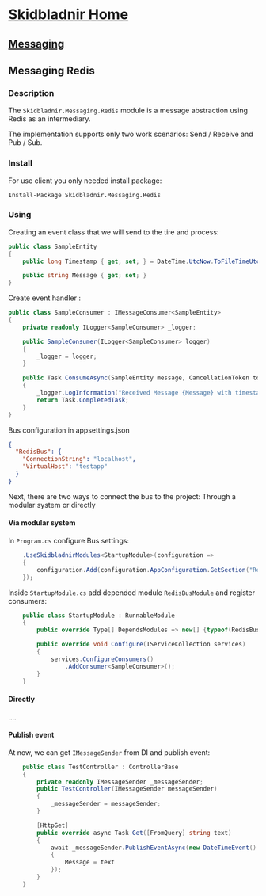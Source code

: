 # [Skidbladnir Home](../../../README.md)

## [Messaging](../README.md)

## Messaging Redis

### Description

The `Skidbladnir.Messaging.Redis` module is a message abstraction using Redis as an intermediary.
 
The implementation supports only two work scenarios: Send / Receive and Pub / Sub.

### Install

For use client you only needed install package:

```
Install-Package Skidbladnir.Messaging.Redis
```

### Using

Creating an event class that we will send to the tire and process:

```c#
public class SampleEntity
{
    public long Timestamp { get; set; } = DateTime.UtcNow.ToFileTimeUtc();

    public string Message { get; set; }
}
```

Create event handler :

```c#
public class SampleConsumer : IMessageConsumer<SampleEntity>
{
    private readonly ILogger<SampleConsumer> _logger;

    public SampleConsumer(ILogger<SampleConsumer> logger)
    {
        _logger = logger;
    }

    public Task ConsumeAsync(SampleEntity message, CancellationToken token)
    {
        _logger.LogInformation("Received Message {Message} with timestamp {Time}", message.Message, message.Timestamp);
        return Task.CompletedTask;
    }
}
```

Bus configuration in appsettings.json
```json
{
  "RedisBus": {
    "ConnectionString": "localhost",
    "VirtualHost": "testapp"
  } 
}
```

Next, there are two ways to connect the bus to the project: Through a modular system or directly

#### Via modular system

In `Program.cs` configure Bus settings:
```c#
    .UseSkidbladnirModules<StartupModule>(configuration =>
    {
        configuration.Add(configuration.AppConfiguration.GetSection("RedisBus").Get<RedisBusModuleConfiguration>());
    });
```

Inside `StartupModule.cs` add depended module `RedisBusModule` and register consumers:
```c#
    public class StartupModule : RunnableModule
    {
        public override Type[] DependsModules => new[] {typeof(RedisBusModule)};

        public override void Configure(IServiceCollection services)
        {
            services.ConfigureConsumers()
                .AddConsumer<SampleConsumer>();
        }
    }
```

#### Directly
....


#### Publish event
At now, we can get `IMessageSender` from DI and publish event:

```c#
    public class TestController : ControllerBase
    {
        private readonly IMessageSender _messageSender;
        public TestController(IMessageSender messageSender)
        {
            _messageSender = messageSender;
        }

        [HttpGet]
        public override async Task Get([FromQuery] string text)
        {
            await _messageSender.PublishEventAsync(new DateTimeEvent()
            {
                Message = text
            });
        }
    }

```